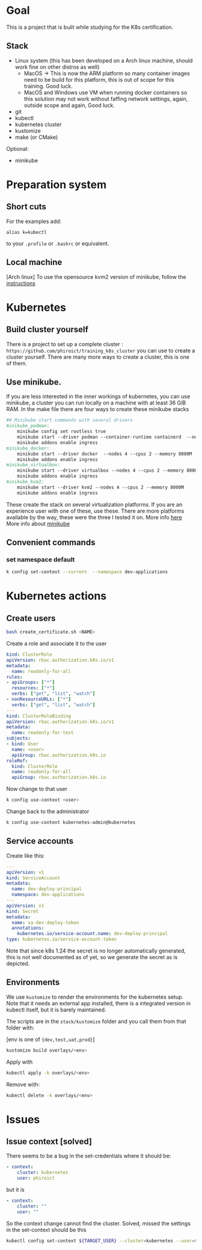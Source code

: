 # Goal 
 This is a project that is built while studying for the K8s certification. 
## Stack
- Linux system (this has been developed on a Arch linux machine, should work fine on other distros as well) 
  - MacOS -> This is now the ARM platform so many container images need to be build for this platform, this is out of scope for this training. Good luck.
  - MacOS and Windows use VM when running docker containers so this solution may not work without faffing network settings, again, outside scope and again, Good luck.
- git
- kubectl
- kubernetes cluster 
- kustomize
- make (or CMake)

Optional:
- minikube



# Preparation system

## Short cuts 
For the examples add: 
```text
alias k=kubectl 
```
to your  `.profile` or `.bashrc` or equivalent.

## Local machine
[Arch linux] To use the opensource kvm2 version of minikube, follow the [instructions](`https://gist.github.com/grugnog/caa118205ad498423266f26150a5d555`) 

# Kubernetes

## Build cluster yourself
There is a project to set up a complete cluster : `https://github.com/phiroict/training_k8s_cluster` you can use to create a cluster yourself. There are many more ways to create a cluster, this is one of them.


## Use minikube. 
If you are less interested in the inner workings of kubernetes, you can use minikube, a cluster you can run locally on a machine with at least 36 GiB RAM. 
In the make file there are four ways to create these minikube stacks 

```makefile
## Minikube start commands with several drivers
minikube_podman:
	minikube config set rootless true
	minikube start --driver podman --container-runtime containerd  --nodes 4 --cpus 2 --memory 8000M
	minikube addons enable ingress
minikube_docker:	
	minikube start --driver docker  --nodes 4 --cpus 2 --memory 8000M
	minikube addons enable ingress
minikube_virtualbox:
	minikube start --driver virtualbox --nodes 4 --cpus 2 --memory 8000M
	minikube addons enable ingress
minikube_kvm2:
	minikube start --driver kvm2 --nodes 4 --cpus 2 --memory 8000M
	minikube addons enable ingress
```
These create the stack on several virtualization platforms. If you are an experience user with one of these, use these. There are more platforms available by the way, these
were the three I tested it on.
More info [here](https://minikube.sigs.k8s.io/docs/drivers/)  
More info about [minikube](https://minikube.sigs.k8s.io/docs/)  



 
## Convenient commands 

### set namespace default 

```bash
k config set-context --current  --namespace dev-applications
```

# Kubernetes actions 
## Create users 

```bash
bash create_certificate.sh <NAME>
```

Create a role and associate it to the user 

```yaml
kind: ClusterRole
apiVersion: rbac.authorization.k8s.io/v1
metadata:
  name: readonly-for-all
rules:
- apiGroups: ["*"]
  resources: ["*"]
  verbs: ["get", "list", "watch"]
- nonResourceURLs: ["*"]
  verbs: ["get", "list", "watch"]
---
kind: ClusterRoleBinding
apiVersion: rbac.authorization.k8s.io/v1
metadata:
  name: readonly-for-test
subjects:
- kind: User
  name: <user>
  apiGroup: rbac.authorization.k8s.io
roleRef:
  kind: ClusterRole
  name: readonly-for-all
  apiGroup: rbac.authorization.k8s.io
```

Now change to that user 

```bash
k config use-context <user>
```

Change back to the administrator
```bash
k config use-context kubernetes-admin@kubernetes
```

## Service accounts 

Create like this: 

```yaml
---
apiVersion: v1
kind: ServiceAccount
metadata:  
  name: dev-deploy-principal
  namespace: dev-applications
---
apiVersion: v1
kind: Secret
metadata:
  name: sa-dev-deploy-token
  annotations:
    kubernetes.io/service-account.name: dev-deploy-principal
type: kubernetes.io/service-account-token  
```
Note that since k8s 1.24 the secret is no longer automatically generated, this is not well documented as of yet, so we generate the secret as is depicted.


## Environments 

We use `kustomize` to render the environments for the kubernetes setup. 
Note that it needs an external app installed, there is a integrated version in kubectl itself, but it is barely maintained. 

The scripts are in the `stack/kustomize` folder and you call them from that folder with:

[env is one of `{dev,test,uat,prod}`]

```bash
kustomize build overlays/<env>
```
Apply with

```bash
kubectl apply -k overlays/<env>
```
Remove with:
```bash
kubectl delete -k overlays/<env>
```

# Issues
## Issue context [solved]

There seems to be a bug in the set-credentials where it should be:

```yaml
- context:
    cluster: kubernetes
    user: phiroict
```

but it is 

```yaml
- context:
    cluster: ""
    user: ""
```
So the context change cannot find the cluster. 
Solved, missed the settings in the set-context should be this
```bash
kubectl config set-context ${TARGET_USER} --cluster=kubernetes --user=${TARGET_USER} --namespace=default
```